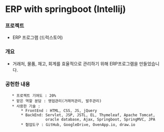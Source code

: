 # ERP with springboot (Intellij)

### 프로젝트

   * ERP 프로그램 (드럭스토어)

### 개요

   * 거래처, 물품, 재고, 회계를 효율적으로 관리하기 위해 ERP프로그램을 만들었습니다.
  
### 공헌한 내용
```
   * 프로젝트 기여도 : 20%
   * 맡은 역할 분담 : 영업관리(거래처관리, 발주관리)
   * 사용한 기술 :
       * FrontEnd : HTML, CSS, JS, jQuery
       * BackEnd: Servlet, JSP, JSTL, EL, Thymeleaf, Apache Tomcat, 
                  oracle database, Ajax, Springboot, SpringMVC, JPA
       * 협업도구 : GitHub, GoogleDrive, OvenApp.io, draw.io
```
